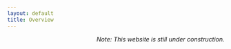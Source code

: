 ```yaml
---
layout: default
title: Overview
---
```


<p class="message" align="right">
  <i>Note: This website is still under construction. </i>
</p>


